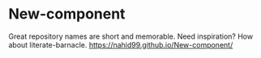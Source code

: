 # New-component
Great repository names are short and memorable. Need inspiration? How about literate-barnacle.
https://nahid99.github.io/New-component/
